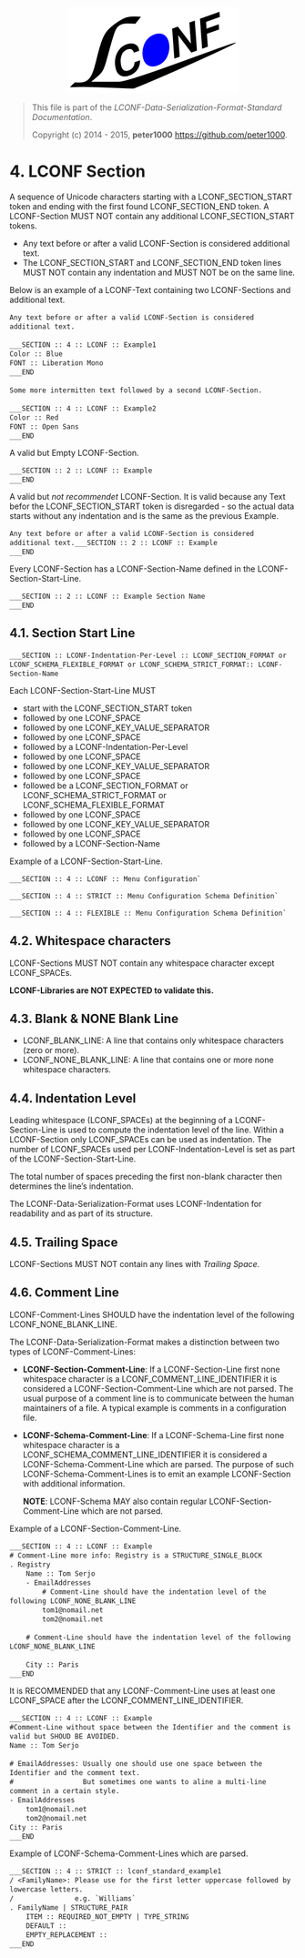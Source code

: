 <div align="center">
    <a href="http://lconf-data-serialization-format.github.io/">
        <img src="../../images/lconf-logo.png" alt="LCONF LOGO" title="The LCONF-Data-Serialization-Format Organization">
    </a>
</div>

> This file is part of the *LCONF-Data-Serialization-Format-Standard Documentation*.
>
> Copyright (c) 2014 - 2015, **peter1000**  <https://github.com/peter1000>.

# 4. LCONF Section

A sequence of Unicode characters starting with a LCONF_SECTION_START token and ending with the first found
LCONF_SECTION_END token. A LCONF-Section MUST NOT contain any additional LCONF_SECTION_START
tokens.

* Any text before or after a valid LCONF-Section is considered additional text.
* The LCONF_SECTION_START and  LCONF_SECTION_END token lines MUST NOT contain any indentation and MUST NOT be on the
    same line.

Below is an example of a LCONF-Text containing two LCONF-Sections and additional text.

```text
Any text before or after a valid LCONF-Section is considered additional text.

___SECTION :: 4 :: LCONF :: Example1
Color :: Blue
FONT :: Liberation Mono
___END

Some more intermitten text followed by a second LCONF-Section.

___SECTION :: 4 :: LCONF :: Example2
Color :: Red
FONT :: Open Sans
___END
```

A valid but Empty LCONF-Section.

```text
___SECTION :: 2 :: LCONF :: Example
___END
```

A valid but *not recommendet* LCONF-Section. It is valid because any Text befor the LCONF_SECTION_START token is
disregarded - so the actual data starts without any indentation and is the same as the previous Example.

```text
Any text before or after a valid LCONF-Section is considered additional text.___SECTION :: 2 :: LCONF :: Example
___END
```

Every LCONF-Section has a LCONF-Section-Name defined in the LCONF-Section-Start-Line.

```text
___SECTION :: 2 :: LCONF :: Example Section Name
___END
```

## 4.1. Section Start Line

```text
___SECTION :: LCONF-Indentation-Per-Level :: LCONF_SECTION_FORMAT or LCONF_SCHEMA_FLEXIBLE_FORMAT or LCONF_SCHEMA_STRICT_FORMAT:: LCONF-Section-Name
```

Each LCONF-Section-Start-Line MUST

* start with the LCONF_SECTION_START token
* followed by one LCONF_SPACE
* followed by one LCONF_KEY_VALUE_SEPARATOR
* followed by one LCONF_SPACE
* followed by a LCONF-Indentation-Per-Level
* followed by one LCONF_SPACE
* followed by one LCONF_KEY_VALUE_SEPARATOR
* followed by one LCONF_SPACE
* followed be a LCONF_SECTION_FORMAT or LCONF_SCHEMA_STRICT_FORMAT or LCONF_SCHEMA_FLEXIBLE_FORMAT
* followed by one LCONF_SPACE
* followed by one LCONF_KEY_VALUE_SEPARATOR
* followed by one LCONF_SPACE
* followed by a LCONF-Section-Name

Example of a LCONF-Section-Start-Line.

```text
___SECTION :: 4 :: LCONF :: Menu Configuration`
```

```text
___SECTION :: 4 :: STRICT :: Menu Configuration Schema Definition`
```

```text
___SECTION :: 4 :: FLEXIBLE :: Menu Configuration Schema Definition`
```

## 4.2. Whitespace characters

LCONF-Sections MUST NOT contain any whitespace character except LCONF_SPACEs.

**LCONF-Libraries are NOT EXPECTED to validate this.**

## 4.3. Blank & NONE Blank Line

* LCONF_BLANK_LINE: A line that contains only whitespace characters (zero or more).
* LCONF_NONE_BLANK_LINE: A line that contains one or more none whitespace characters.

## 4.4. Indentation Level

Leading whitespace (LCONF_SPACEs) at the beginning of a LCONF-Section-Line is used to compute the indentation level of
the line. Within a LCONF-Section only LCONF_SPACEs can be used as indentation. The number of LCONF_SPACEs used per
LCONF-Indentation-Level is set as part of the LCONF-Section-Start-Line.

The total number of spaces preceding the first non-blank character then determines the line’s indentation.

The LCONF-Data-Serialization-Format uses LCONF-Indentation for readability and as part of its structure.

## 4.5. Trailing Space

LCONF-Sections MUST NOT contain any lines with *Trailing Space*.

## 4.6. Comment Line

LCONF-Comment-Lines SHOULD have the indentation level of the following LCONF_NONE_BLANK_LINE.

The LCONF-Data-Serialization-Format makes a distinction between two types of LCONF-Comment-Lines:

* **LCONF-Section-Comment-Line**: If a LCONF-Section-Line first none whitespace character is a
    LCONF_COMMENT_LINE_IDENTIFIER it is considered a LCONF-Section-Comment-Line which are not parsed.
    The usual purpose of a comment line is to communicate between the human maintainers of a file. A typical example is
    comments in a configuration file.

* **LCONF-Schema-Comment-Line**: If a LCONF-Schema-Line first none whitespace character is a
    LCONF_SCHEMA_COMMENT_LINE_IDENTIFIER it is considered a LCONF-Schema-Comment-Line which are parsed.
    The purpose of such LCONF-Schema-Comment-Lines is to emit an example LCONF-Section with additional information.

    **NOTE**: LCONF-Schema MAY also contain regular LCONF-Section-Comment-Line which are not parsed.

Example of a LCONF-Section-Comment-Line.

```text
___SECTION :: 4 :: LCONF :: Example
# Comment-Line more info: Registry is a STRUCTURE_SINGLE_BLOCK
. Registry
    Name :: Tom Serjo
    - EmailAddresses
        # Comment-Line should have the indentation level of the following LCONF_NONE_BLANK_LINE
        tom1@nomail.net
        tom2@nomail.net

    # Comment-Line should have the indentation level of the following LCONF_NONE_BLANK_LINE

    City :: Paris
___END
```

It is RECOMMENDED that any LCONF-Comment-Line uses at least one LCONF_SPACE after the LCONF_COMMENT_LINE_IDENTIFIER.

```text
___SECTION :: 4 :: LCONF :: Example
#Comment-Line without space between the Identifier and the comment is valid but SHOUD BE AVOIDED.
Name :: Tom Serjo

# EmailAddresses: Usually one should use one space between the Identifier and the comment text.
#                 But sometimes one wants to aline a multi-line comment in a certain style.
- EmailAddresses
    tom1@nomail.net
    tom2@nomail.net
City :: Paris
___END
```

Example of LCONF-Schema-Comment-Lines which are parsed.

```text
___SECTION :: 4 :: STRICT :: lconf_standard_example1
/ <FamilyName>: Please use for the first letter uppercase followed by lowercase letters.
/               e.g. `Williams`
. FamilyName | STRUCTURE_PAIR
    ITEM :: REQUIRED_NOT_EMPTY | TYPE_STRING
    DEFAULT ::
    EMPTY_REPLACEMENT ::
___END
```
